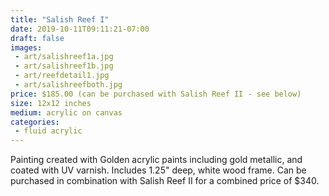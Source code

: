 ```yaml
---
title: "Salish Reef I"
date: 2019-10-11T09:11:21-07:00
draft: false
images:
 - art/salishreef1a.jpg
 - art/salishreef1b.jpg
 - art/reefdetail1.jpg
 - art/salishreefboth.jpg
price: $185.00 (can be purchased with Salish Reef II - see below)
size: 12x12 inches
medium: acrylic on canvas
categories:
 - fluid acrylic
---
```


Painting created with Golden acrylic paints including gold metallic, and coated with UV varnish. Includes 1.25" deep, white wood frame. Can be purchased in combination with Salish Reef II for a combined price of $340.
